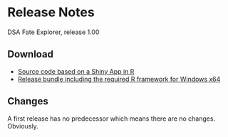 # Release Notes 

DSA Fate Explorer, release 1.00

## Download

* [Source code based on a Shiny App in R](https://github.com/SigurdJanson/Fate-Explorer/tree/master/release/FateExplorer_1.0_FunkyDorky_SourceCode.zip)
* [Release bundle including the required R framework for Windows x64](https://www.seifseit.de/download/InstallFateExplorer_1.0%20FunkyDorky.exe)

## Changes

A first release has no predecessor which means there are no changes. Obviously.

